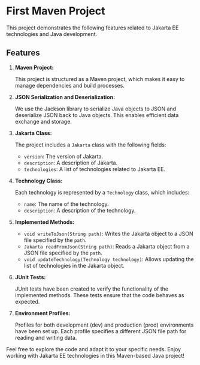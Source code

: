 # First Maven Project

This project demonstrates the following features related to Jakarta EE technologies and Java development.

## Features

1. **Maven Project:**

   This project is structured as a Maven project, which makes it easy to manage dependencies and build processes.

2. **JSON Serialization and Deserialization:**

   We use the Jackson library to serialize Java objects to JSON and deserialize JSON back to Java objects. This enables efficient data exchange and storage.

3. **Jakarta Class:**

   The project includes a `Jakarta` class with the following fields:

   - `version`: The version of Jakarta.
   - `description`: A description of Jakarta.
   - `technologies`: A list of technologies related to Jakarta EE.

4. **Technology Class:**

   Each technology is represented by a `Technology` class, which includes:

   - `name`: The name of the technology.
   - `description`: A description of the technology.

5. **Implemented Methods:**

   - `void writeToJson(String path)`: Writes the Jakarta object to a JSON file specified by the `path`.
   - `Jakarta readFromJson(String path)`: Reads a Jakarta object from a JSON file specified by the `path`.
   - `void updateTechnology(Technology technology)`: Allows updating the list of technologies in the Jakarta object.

6. **JUnit Tests:**

   JUnit tests have been created to verify the functionality of the implemented methods. These tests ensure that the code behaves as expected.

7. **Environment Profiles:**

   Profiles for both development (dev) and production (prod) environments have been set up. Each profile specifies a different JSON file path for reading and writing data.

Feel free to explore the code and adapt it to your specific needs. Enjoy working with Jakarta EE technologies in this Maven-based Java project!

